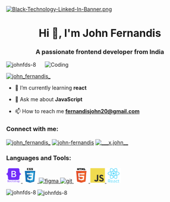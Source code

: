 [![Black-Technology-Linked-In-Banner.png](https://i.postimg.cc/nzTJPZcg/Black-Technology-Linked-In-Banner.png)](https://postimg.cc/WFDCdBZw)
<h1 align="center">Hi 👋, I'm John Fernandis</h1>
<h3 align="center">A passionate frontend developer from India</h3>
<img align="right" alt="Coding" width="400" src="https://camo.githubusercontent.com/19db51af5f90f1b152bc0b9078f5fe97053955be5074f03f17019c70345bdcdb/68747470733a2f2f6d69726f2e6d656469756d2e636f6d2f6d61782f313336302f302a37513379765349765f7430696f4a2d5a2e676966">

<p align="left"> <img src="https://komarev.com/ghpvc/?username=johnfds-8&label=Profile%20views&color=0e75b6&style=flat" alt="johnfds-8" /> </p>

<p align="left"> <a href="https://twitter.com/john_fernandis_" target="blank"><img src="https://img.shields.io/twitter/follow/john_fernandis_?logo=twitter&style=for-the-badge" alt="john_fernandis_" /></a> </p>

- 🌱 I’m currently learning **react**

- 💬 Ask me about **JavaScript**

- 📫 How to reach me **fernandisjohn20@gmail.com**

<h3 align="left">Connect with me:</h3>
<p align="left">
<a href="https://twitter.com/john_fernandis_" target="blank"><img align="center" src="https://raw.githubusercontent.com/rahuldkjain/github-profile-readme-generator/master/src/images/icons/Social/twitter.svg" alt="john_fernandis_" height="30" width="40" /></a>
<a href="https://linkedin.com/in/john-fernandis" target="blank"><img align="center" src="https://raw.githubusercontent.com/rahuldkjain/github-profile-readme-generator/master/src/images/icons/Social/linked-in-alt.svg" alt="john-fernandis" height="30" width="40" /></a>
<a href="https://instagram.com/___x.john__" target="blank"><img align="center" src="https://raw.githubusercontent.com/rahuldkjain/github-profile-readme-generator/master/src/images/icons/Social/instagram.svg" alt="___x.john__" height="30" width="40" /></a>
</p>

<h3 align="left">Languages and Tools:</h3>
<p align="left"> <a href="https://getbootstrap.com" target="_blank" rel="noreferrer"> <img src="https://raw.githubusercontent.com/devicons/devicon/master/icons/bootstrap/bootstrap-plain-wordmark.svg" alt="bootstrap" width="40" height="40"/> </a> <a href="https://www.w3schools.com/css/" target="_blank" rel="noreferrer"> <img src="https://raw.githubusercontent.com/devicons/devicon/master/icons/css3/css3-original-wordmark.svg" alt="css3" width="40" height="40"/> </a> <a href="https://www.figma.com/" target="_blank" rel="noreferrer"> <img src="https://www.vectorlogo.zone/logos/figma/figma-icon.svg" alt="figma" width="40" height="40"/> </a> <a href="https://git-scm.com/" target="_blank" rel="noreferrer"> <img src="https://www.vectorlogo.zone/logos/git-scm/git-scm-icon.svg" alt="git" width="40" height="40"/> </a> <a href="https://www.w3.org/html/" target="_blank" rel="noreferrer"> <img src="https://raw.githubusercontent.com/devicons/devicon/master/icons/html5/html5-original-wordmark.svg" alt="html5" width="40" height="40"/> </a> <a href="https://developer.mozilla.org/en-US/docs/Web/JavaScript" target="_blank" rel="noreferrer"> <img src="https://raw.githubusercontent.com/devicons/devicon/master/icons/javascript/javascript-original.svg" alt="javascript" width="40" height="40"/> </a> <a href="https://reactjs.org/" target="_blank" rel="noreferrer"> <img src="https://raw.githubusercontent.com/devicons/devicon/master/icons/react/react-original-wordmark.svg" alt="react" width="40" height="40"/> </a> </p>

<p><img align="left" src="https://github-readme-stats.vercel.app/api/top-langs?username=johnfds-8&show_icons=true&locale=en&layout=compact" alt="johnfds-8" /></p>

<p>&nbsp;<img align="center" src="https://github-readme-stats.vercel.app/api?username=johnfds-8&show_icons=true&locale=en" alt="johnfds-8" /></p>

